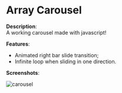 # Array Carousel

**Description**:<br>
A working carousel made with javascript!<br>

**Features**:<br>
- Animated right bar slide transition;
- Infinite loop when sliding in one direction.

**Screenshots**:<br>

![carousel](https://user-images.githubusercontent.com/85038274/151678338-69603a6f-a7d6-4901-b622-23dfd7774fa1.PNG)
